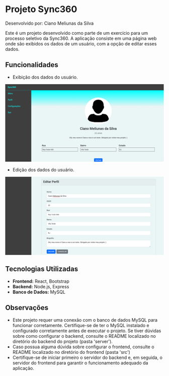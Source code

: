 # Projeto Sync360

Desenvolvido por: Ciano Meliunas da Silva

Este é um projeto desenvolvido como parte de um exercício para um processo seletivo da Sync360. A aplicação consiste em uma página web onde são exibidos os dados de um usuário, com a opção de editar esses dados.

## Funcionalidades

- Exibição dos dados do usuário.

<img src="/src/img/screenshot1.png" alt="Dados do usuário">

- Edição dos dados do usuário.

<img src="/src/img/screenshot2.png" alt="Formulário de Edição">

## Tecnologias Utilizadas

- **Frontend:** React, Bootstrap
- **Backend:** Node.js, Express
- **Banco de Dados:** MySQL

## Observações

- Este projeto requer uma conexão com o banco de dados MySQL para funcionar corretamente. Certifique-se de ter o MySQL instalado e configurado corretamente antes de executar o projeto. Se tiver dúvidas sobre como configurar o backend, consulte o README localizado no diretório do backend do projeto (pasta 'server').
- Caso possua alguma dúvida sobre configurar o frontend, consulte o README localizado no diretório do frontend (pasta 'src')
- Certifique-se de iniciar primeiro o servidor do backend e, em seguida, o servidor do frontend para garantir o funcionamento adequado da aplicação.
  
